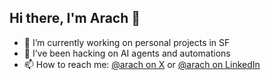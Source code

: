 ## Hi there, I'm Arach 👋

- 🔭 I’m currently working on personal projects in SF
- 🤖 I’ve been hacking on AI agents and automations
- 📫 How to reach me: [@arach on X](https://x.com/arach) or [@arach on LinkedIn](https://linkedin.com/in/arach)
